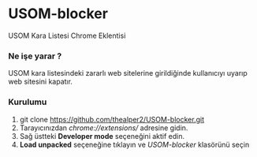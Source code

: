 # USOM-blocker
USOM Kara Listesi Chrome Eklentisi

### Ne işe yarar ?

USOM kara listesindeki zararlı web sitelerine girildiğinde kullanıcıyı uyarıp web sitesini kapatır.

### Kurulumu

1. git clone https://github.com/thealper2/USOM-blocker.git
2. Tarayıcınızdan *chrome://extensions/* adresine gidin.
3. Sağ üstteki **Developer mode** seçeneğini aktif edin.
4. **Load unpacked** seçeneğine tıklayın ve *USOM-blocker* klasörünü seçin
